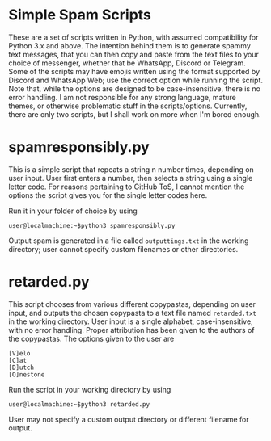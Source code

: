 # Simple Spam Scripts

These are a set of scripts written in Python, with assumed compatibility for Python 3.x and above. The intention behind them is to generate spammy text messages, that you can then copy and paste from the text files to your choice of messenger, whether that be WhatsApp, Discord or Telegram. Some of the scripts may have emojis written using the format supported by Discord and WhatsApp Web; use the correct option while running the script. Note that, while the options are designed to be case-insensitive, there is no error handling. I am not responsible for any strong language, mature themes, or otherwise problematic stuff in the scripts/options. Currently, there are only two scripts, but I shall work on more when I'm bored enough.

# spamresponsibly.py

This is a simple script that repeats a string n number times, depending on user input. User first enters a number, then selects a string using a single letter code. For reasons pertaining to GitHub ToS, I cannot mention the options the script gives you for the single letter codes here.

Run it in your folder of choice by using
```console
user@localmachine:~$python3 spamresponsibly.py
```

Output spam is generated in a file called `outputtings.txt` in the working directory; user cannot specify custom filenames or other directories.

# retarded.py

This script chooses from various different copypastas, depending on user input, and outputs the chosen copypasta to a text file named `retarded.txt` in the working directory. User input is a single alphabet, case-insensitive, with no error handling. Proper attribution has been given to the authors of the copypastas.
The options given to the user are

```console
[V]elo
[C]at
[D]utch
[O]nestone
```

Run the script in your working directory by using
```console
user@localmachine:~$python3 retarded.py
```
User may not specify a custom output directory or different filename for output.

